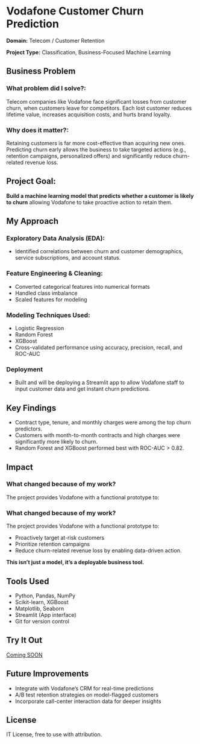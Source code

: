 # Vodafone Customer Churn Prediction
**Domain:** Telecom / Customer Retention

**Project Type:** Classification, Business-Focused Machine Learning

## Business Problem

### What problem did I solve?:

Telecom companies like Vodafone face significant losses from customer churn, when customers leave for competitors. Each lost customer reduces lifetime value, increases acquisition costs, and hurts brand loyalty.

### Why does it matter?:
Retaining customers is far more cost-effective than acquiring new ones. Predicting churn early allows the business to take targeted actions (e.g., retention campaigns, personalized offers) and significantly reduce churn-related revenue loss.

## Project Goal:
**Build a machine learning model that predicts whether a customer is likely to churn** allowing Vodafone to take proactive action to retain them.

## My Approach
### Exploratory Data Analysis (EDA):
   -  Identified correlations between churn and customer demographics, service subscriptions, and account status.
### Feature Engineering & Cleaning:
  - Converted categorical features into numerical formats
  - Handled class imbalance
  - Scaled features for modeling
### Modeling Techniques Used:
  - Logistic Regression
  - Random Forest
  - XGBoost
  - Cross-validated performance using accuracy, precision, recall, and ROC-AUC
### Deployment
  - Built and will be deploying a Streamlit app to allow Vodafone staff to input customer data and get instant churn predictions.
## Key Findings
 - Contract type, tenure, and monthly charges were among the top churn predictors.
 - Customers with month-to-month contracts and high charges were significantly more likely to churn.
 - Random Forest and XGBoost performed best with ROC-AUC > 0.82.
## Impact
###  What changed because of my work?
The project provides Vodafone with a functional prototype to:
### What changed because of my work?
The project provides Vodafone with a functional prototype to:
 - Proactively target at-risk customers
 - Prioritize retention campaigns
 - Reduce churn-related revenue loss by enabling data-driven action.

**This isn’t just a model, it’s a deployable business tool.**
## Tools Used
- Python, Pandas, NumPy
- Scikit-learn, XGBoost
- Matplotlib, Seaborn
- Streamlit (App interface)
- Git for version control
## Try It Out
 [Coming SOON](link)
## Future Improvements
- Integrate with Vodafone’s CRM for real-time predictions
- A/B test retention strategies on model-flagged customers
- Incorporate call-center interaction data for deeper insights
  
## License
IT License, free to use with attribution.




